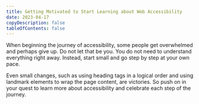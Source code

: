 ```yaml
---
title: Getting Motivated to Start Learning about Web Accessibility
date: 2023-04-17
copyDescription: false
tableOfContents: false
---
```


When beginning the journey of accessibility, some people get overwhelmed and perhaps give up. Do not let that be you. You do not need to understand everything right away. Instead, start small and go step by step at your own pace.

Even small changes, such as using heading tags in a logical order and using landmark elements to wrap the page content, are victories. So push on in your quest to learn more about accessibility and celebrate each step of the journey.
